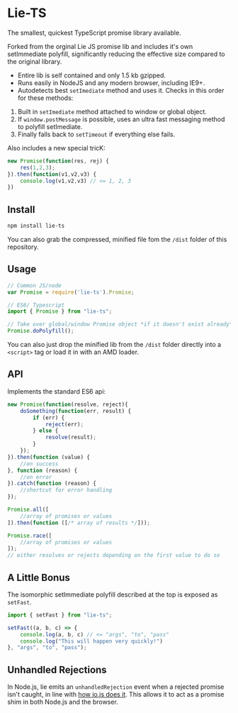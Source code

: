 # Lie-TS

The smallest, quickest TypeScript promise library available.

Forked from the orginal Lie JS promise lib and includes it's own setImmediate polyfill, significantly reducing the effective size compared to the original library. 

- Entire lib is self contained and only 1.5 kb gzipped.  
- Runs easily in NodeJS and any modern browser, including IE9+.
- Autodetects best `setImediate` method and uses it.  Checks in this order for these methods:
1. Built in `setImediate` method attached to window or global object.
2. If `window.postMessage` is possible, uses an ultra fast messaging method to polyfill setImediate.
3. Finally falls back to `setTimeout` if everything else fails.

Also includes a new special tricK:
```ts
new Promise(function(res, rej) {
    res(1,2,3);
}).then(function(v1,v2,v3) {
    console.log(v1,v2,v3) // <= 1, 2, 3
})
```

## Install

```bash
npm install lie-ts
```

You can also grab the compressed, minified file fom the `/dist` folder of this repository.

## Usage

```javascript
// Common JS/node
var Promise = require('lie-ts').Promise;

// ES6/ Typescript
import { Promise } from "lie-ts";

// Take over global/window Promise object *if it doesn't exist already*.
Promise.doPolyfill();
```

You can also just drop the minified lib from the `/dist` folder directly into a `<script>` tag or load it in with an AMD loader.

## API

Implements the standard ES6 api:

```js
new Promise(function(resolve, reject){
    doSomething(function(err, result) {
        if (err) {
            reject(err);
        } else {
            resolve(result);
        }
    });
}).then(function (value) {
    //on success
}, function (reason) {
    //on error
}).catch(function (reason) {
    //shortcut for error handling
});

Promise.all([
    //array of promises or values
]).then(function ([/* array of results */]));

Promise.race([
    //array of promises or values
]);
// either resolves or rejects depending on the first value to do so
```

## A Little Bonus

The isomorphic setImmediate polyfill described at the top is exposed as `setFast`.

```ts
import { setFast } from "lie-ts";

setFast((a, b, c) => {
    console.log(a, b, c) // <= "args", "to", "pass"
    console.log("This will happen very quickly!")
}, "args", "to", "pass");

```

## Unhandled Rejections

In Node.js, lie emits an `unhandledRejection` event when a rejected promise isn't caught, in line with [how io.js does it](https://iojs.org/api/process.html#process_event_unhandledrejection). This allows it to act as a promise shim in both Node.js and the browser.
